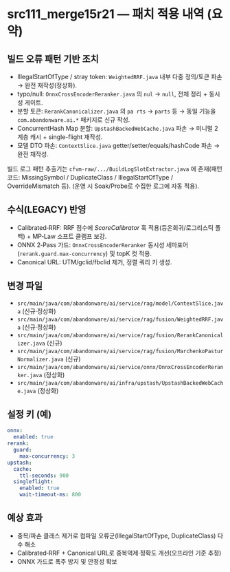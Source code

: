 # src111_merge15r21 — 패치 적용 내역 (요약)

## 빌드 오류 패턴 기반 조치
- IllegalStartOfType / stray token: `WeightedRRF.java` 내부 다중 정의/토큰 파손 → 완전 재작성(정상화).
- typo/null: `OnnxCrossEncoderReranker.java` 의 `nul` → `null`, 전체 정리 + 동시성 게이트.
- 분할 토큰: `RerankCanonicalizer.java` 의 `pa rts` → `parts` 등 → 동일 기능을 `com.abandonware.ai.*` 패키지로 신규 작성.
- ConcurrentHash Map 분할: `UpstashBackedWebCache.java` 파손 → 미니멀 2계층 캐시 + single-flight 재작성.
- 모델 DTO 파손: `ContextSlice.java` getter/setter/equals/hashCode 파손 → 완전 재작성.

빌드 로그 패턴 추출기는 `cfvm-raw/.../BuildLogSlotExtractor.java` 에 존재(패턴 코드: MissingSymbol / DuplicateClass / IllegalStartOfType / OverrideMismatch 등). (운영 시 Soak/Probe로 수집한 로그에 자동 적용).

## 수식(LEGACY) 반영
- Calibrated‑RRF: RRF 점수에 *ScoreCalibrator* 훅 적용(등온회귀/로그리스틱 폴백) + MP‑Law 소프트 클램프 보강.
- ONNX 2‑Pass 가드: `OnnxCrossEncoderReranker` 동시성 세마포어(`rerank.guard.max-concurrency`) 및 topK 컷 적용.
- Canonical URL: UTM/gclid/fbclid 제거, 정렬 쿼리 키 생성.

## 변경 파일
- `src/main/java/com/abandonware/ai/service/rag/model/ContextSlice.java` (신규·정상화)
- `src/main/java/com/abandonware/ai/service/rag/fusion/WeightedRRF.java` (신규·정상화)
- `src/main/java/com/abandonware/ai/service/rag/fusion/RerankCanonicalizer.java` (신규)
- `src/main/java/com/abandonware/ai/service/rag/fusion/MarchenkoPasturNormalizer.java` (신규)
- `src/main/java/com/abandonware/ai/service/onnx/OnnxCrossEncoderReranker.java` (정상화)
- `src/main/java/com/abandonware/ai/infra/upstash/UpstashBackedWebCache.java` (정상화)

## 설정 키 (예)
```yaml
onnx:
  enabled: true
rerank:
  guard:
    max-concurrency: 3
upstash:
  cache:
    ttl-seconds: 900
  singleflight:
    enabled: true
    wait-timeout-ms: 800
```

## 예상 효과
- 중복/파손 클래스 제거로 컴파일 오류군(IllegalStartOfType, DuplicateClass) 다수 해소
- Calibrated‑RRF + Canonical URL로 중복억제·정확도 개선(오프라인 기준 추정)
- ONNX 가드로 폭주 방지 및 안정성 확보
